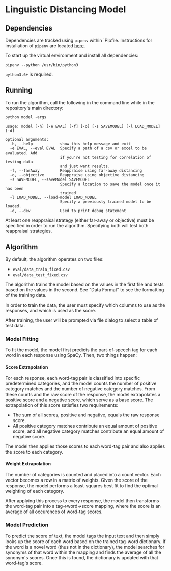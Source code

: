# Linguistic Distancing Model

## __Dependencies__

Dependencies are tracked using `pipenv` within `Pipfile. Instructions for installation of ```pipenv``` are located [here](https://pipenv.kennethreitz.org/en/latest/install/#installing-pipenv).

To start up the virtual environment and install all dependencies:

```shell
pipenv --python /usr/bin/python3
```

`python3.6+` is required.

## __Running__

To run the algorithm, call the following in the command line while in the repository's main directory:

```shell
python model -args
```

```
usage: model [-h] [-e EVAL] [-f] [-o] [-s SAVEMODEL] [-l LOAD_MODEL] [-d]

optional arguments:
  -h, --help            show this help message and exit
  -e EVAL, --eval EVAL  Specify a path of a csv or excel to be evaluated. Add
                        if you're not testing for correlation of testing data
                        and just want results.
  -f, --farAway         Reappraise using far-away distancing
  -o, --objective       Reappraise using objective distancing
  -s SAVEMODEL, --saveModel SAVEMODEL
                        Specify a location to save the model once it has been
                        trained
  -l LOAD_MODEL, --load-model LOAD_MODEL
                        Specify a previously trained model to be loaded.
  -d, --dev             Used to print debug statement
```

At least one reappraisal strategy (either far-away or objective) must be specified in order to run the algorithm. Specifying both will test both reappraisal strategies.

## __Algorithm__

By default, the algorithm operates on two files:

- `eval/data_train_fixed.csv`
- `eval/data_test_fixed.csv`

The algorithm trains the model based on the values in the first file and tests based on the values in the  second. See "Data Format" to see the formatting of the training data.

In order to train the data, the user must specify which columns to use as the responses, and which is used as the score.

After training, the user will be prompted via file dialog to select a table of test data.

### __Model Fitting__

To fit the model, the model first predicts the part-of-speech tag for each word in each response using SpaCy. Then, two things happen:

#### Score Extrapolation

For each response, each word-tag pair is classified into specific predetermined categories, and the model counts the number of positive category matches and the number of negative category matches. From these counts and the raw score of the response, the model extrapolates a positive score and a negative score, which serve as a base score. The extrapolation of this score satisfies two requirements:

- The sum of all scores, positive and negative, equals the raw response score.
- All positive category matches contribute an equal amount of positive score, and all negative category matches contribute an equal amount of negative score.

The model then applies those scores to each word-tag pair and also applies the score to each category.

#### Weight Extrapolation

The number of categories is counted and placed into a count vector. Each vector becomes a row in a matrix of weights. Given the score of the response, the model performs a least-squares best fit to find the optimal weighting of each category.

After applying this process to every response, the model then transforms the word-tag pair into a tag->word->score mapping, where the score is an average of all occurences of word-tag scores.

### __Model Prediction__

To predict the score of text, the model tags the input text and then simply looks up the score of each word based on the trained tag-word dictionary. If the word is a novel word (thus not in the dictionary), the model searches for synonyms of that word within the mapping and finds the average of all the synonym's scores. Once this is found, the dictionary is updated with that word-tag's score.
